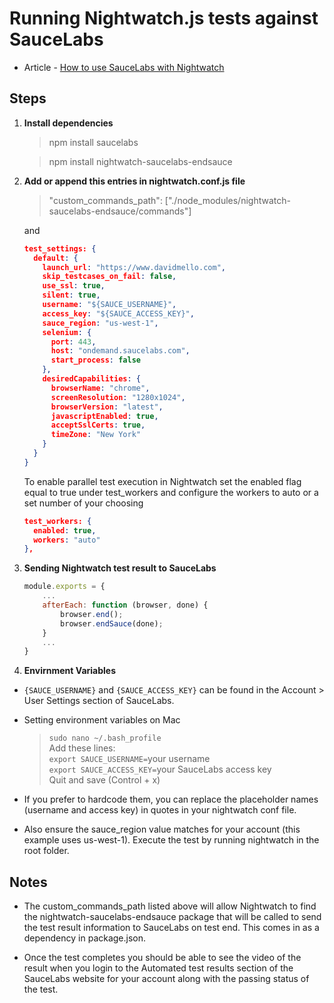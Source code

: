 # Running Nightwatch.js tests against SauceLabs

- Article - [How to use SauceLabs with Nightwatch](https://www.davidmello.com/how-to-use-nightwatch-with-saucelabs/)

## Steps

1) **Install dependencies**

    > npm install saucelabs 

    > npm install nightwatch-saucelabs-endsauce

2) **Add or append this entries in nightwatch.conf.js file**

    > "custom_commands_path": ["./node_modules/nightwatch-saucelabs-endsauce/commands"]

    and
    ```json
    test_settings: {
      default: {
        launch_url: "https://www.davidmello.com",
        skip_testcases_on_fail: false,
        use_ssl: true,
        silent: true,
        username: "${SAUCE_USERNAME}",
        access_key: "${SAUCE_ACCESS_KEY}",
        sauce_region: "us-west-1",
        selenium: {
          port: 443,
          host: "ondemand.saucelabs.com",
          start_process: false
        },
        desiredCapabilities: {
          browserName: "chrome",
          screenResolution: "1280x1024",
          browserVersion: "latest",
          javascriptEnabled: true,
          acceptSslCerts: true,
          timeZone: "New York"
        }
      }
    }
    ```

    To enable parallel test execution in Nightwatch set the enabled flag equal to true under test_workers and configure the workers to auto or a set number of your choosing

    ```json
    test_workers: {
      enabled: true,
      workers: "auto"
    },
    ```

3. **Sending Nightwatch test result to SauceLabs**

    ```js
    module.exports = {
        ...
        afterEach: function (browser, done) {
            browser.end();
            browser.endSauce(done);
        }
        ...
    }
    ```

4. **Envirnment Variables**

* `{SAUCE_USERNAME}` and `{SAUCE_ACCESS_KEY}` can be found in the Account > User Settings section of SauceLabs. 

* Setting environment variables on Mac

  > `sudo nano ~/.bash_profile` <br/>
  Add these lines: <br/>
  `export SAUCE_USERNAME=`your username <br/>
  `export SAUCE_ACCESS_KEY=`your SauceLabs access key <br/>
  Quit and save (Control + x)

*  If you prefer to hardcode them, you can replace the placeholder names (username and access key) in quotes in your nightwatch conf file.

* Also ensure the sauce_region value matches for your account (this example uses us-west-1).
Execute the test by running nightwatch in the root folder.



## Notes

* The custom_commands_path listed above will allow Nightwatch to find the nightwatch-saucelabs-endsauce package that will be called to send the test result information to SauceLabs on test end. This comes in as a dependency in package.json.

* Once the test completes you should be able to see the video of the result when you login to the Automated test results section of the SauceLabs website for your account along with the passing status of the test.